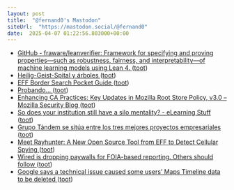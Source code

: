 ```yaml
---
layout: post
title:  "@fernand0's Mastodon"
siteUrl:  "https://mastodon.social/@fernand0"
date:  2025-04-07 01:22:56.803000+00:00
---
```

*  [GitHub - fraware/leanverifier: Framework for specifying and proving properties—such as robustness, fairness, and interpretability—of machine learning models using Lean 4. ](https://github.com/fraware/leanverifie) ([toot](https://mastodon.social/@fernand0/114294061583136475))
*  [Heilig-Geist-Spital y árboles ](https://www.flickr.com/photos/fernand0/54400602533) ([toot](https://mastodon.social/@fernand0/114292273537799164))
*  [EFF Border Search Pocket Guide ](https://www.eff.org/document/eff-border-search-pocket-guid) ([toot](https://mastodon.social/@fernand0/114292238339520941))
*  [Probando… ](https://avecesunafoto.wordpress.com/2025/04/05/probando) ([toot](https://mastodon.social/@fernand0/114291878153110090))
*  [Enhancing CA Practices: Key Updates in Mozilla Root Store Policy, v3.0 – Mozilla Security Blog ](https://blog.mozilla.org/security/2025/03/12/enhancing-ca-practices-key-updates-in-mozilla-root-store-policy-v3-0) ([toot](https://mastodon.social/@fernand0/114291860330127600))
*  [So does your institution still have a silo mentality? - eLearning Stuff ](https://elearningstuff.net/2025/03/07/so-does-your-institution-still-have-a-silo-mentality) ([toot](https://mastodon.social/@fernand0/114291704429353701))
*  [Grupo Tándem se sitúa entre los tres mejores proyectos empresariales ](https://redaccion.camarazaragoza.com/grupo-tandem-mejores-proyectos-empresariales-hostelero) ([toot](https://mastodon.social/@fernand0/114291505548700852))
*  [Meet Rayhunter: A New Open Source Tool from EFF to Detect Cellular Spying ](https://www.eff.org/deeplinks/2025/03/meet-rayhunter-new-open-source-tool-eff-detect-cellular-spyin) ([toot](https://mastodon.social/@fernand0/114291215503281297))
*  [Wired is dropping paywalls for FOIA-based reporting. Others should follow ](https://freedom.press/issues/wired-is-dropping-paywalls-for-foia-based-reporting-others-should-follow) ([toot](https://mastodon.social/@fernand0/114291008113938396))
*  [Google says a technical issue caused some users’ Maps Timeline data to be deleted ](https://www.engadget.com/apps/google-says-a-technical-issue-caused-some-users-maps-timeline-data-to-be-deleted-214358403.htm) ([toot](https://mastodon.social/@fernand0/114290703002446681))

